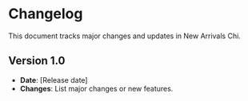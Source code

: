 # Changelog

This document tracks major changes and updates in New Arrivals Chi.

## Version 1.0
- **Date**: [Release date]
- **Changes**: List major changes or new features.
